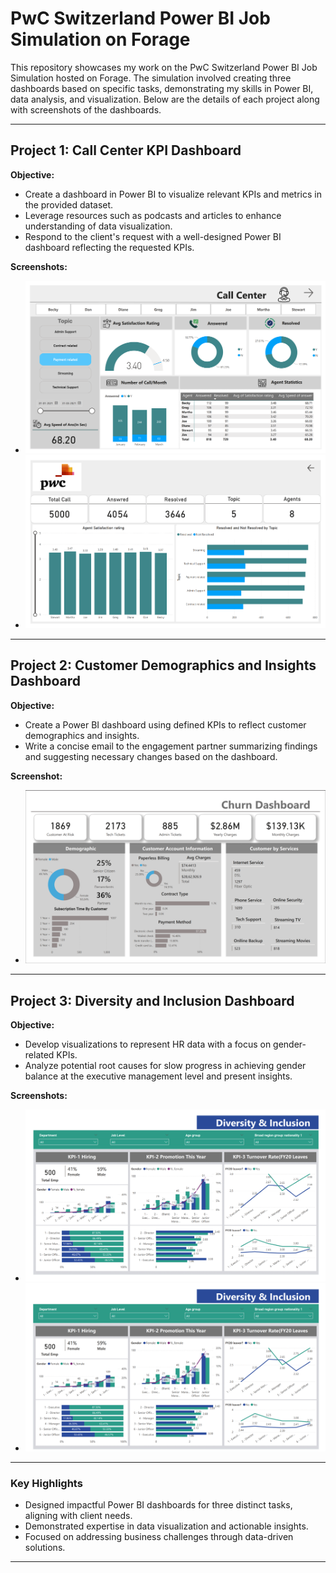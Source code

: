 # PwC Switzerland Power BI Job Simulation on Forage

This repository showcases my work on the PwC Switzerland Power BI Job Simulation hosted on Forage. The simulation involved creating three dashboards based on specific tasks, demonstrating my skills in Power BI, data analysis, and visualization. Below are the details of each project along with screenshots of the dashboards.

---

## Project 1: Call Center KPI Dashboard
**Objective:**
- Create a dashboard in Power BI to visualize relevant KPIs and metrics in the provided dataset.
- Leverage resources such as podcasts and articles to enhance understanding of data visualization.
- Respond to the client's request with a well-designed Power BI dashboard reflecting the requested KPIs.

**Screenshots:**
- ![Call Center Dashboard 1](/images/PwC_call_center_1.png)
- ![Call Center Dashboard 2](/images/PwC_call_center_2.png)

---

## Project 2: Customer Demographics and Insights Dashboard
**Objective:**
- Create a Power BI dashboard using defined KPIs to reflect customer demographics and insights.
- Write a concise email to the engagement partner summarizing findings and suggesting necessary changes based on the dashboard.

**Screenshot:**
- ![Customer Demographics Dashboard](/images/PwC_Churn.png)

---

## Project 3: Diversity and Inclusion Dashboard
**Objective:**
- Develop visualizations to represent HR data with a focus on gender-related KPIs.
- Analyze potential root causes for slow progress in achieving gender balance at the executive management level and present insights.

**Screenshots:**
- ![Diversity and Inclusion Dashboard 1](/images/PwC_Diversity_Inclusion_1.png)
- ![Diversity and Inclusion Dashboard 2](/images/PwC_Diversity_Inclusion_2.png)

---

### Key Highlights
- Designed impactful Power BI dashboards for three distinct tasks, aligning with client needs.
- Demonstrated expertise in data visualization and actionable insights.
- Focused on addressing business challenges through data-driven solutions.

- ---

